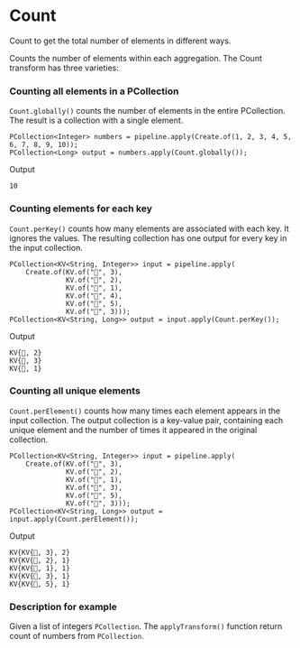 <!--
Licensed under the Apache License, Version 2.0 (the "License");
you may not use this file except in compliance with the License.
You may obtain a copy of the License at
http://www.apache.org/licenses/LICENSE-2.0
Unless required by applicable law or agreed to in writing, software
distributed under the License is distributed on an "AS IS" BASIS,
WITHOUT WARRANTIES OR CONDITIONS OF ANY KIND, either express or implied.
See the License for the specific language governing permissions and
limitations under the License.
-->

# Count

Count to get the total number of elements in different ways.

Counts the number of elements within each aggregation. The Count transform has three varieties:

### Counting all elements in a PCollection

```Count.globally()``` counts the number of elements in the entire PCollection. The result is a collection with a single element.

```
PCollection<Integer> numbers = pipeline.apply(Create.of(1, 2, 3, 4, 5, 6, 7, 8, 9, 10));
PCollection<Long> output = numbers.apply(Count.globally());
```

Output
```
10
```

### Counting elements for each key

```Count.perKey()``` counts how many elements are associated with each key. It ignores the values. The resulting collection has one output for every key in the input collection.

```
PCollection<KV<String, Integer>> input = pipeline.apply(
    Create.of(KV.of("🥕", 3),
              KV.of("🥕", 2),
              KV.of("🍆", 1),
              KV.of("🍅", 4),
              KV.of("🍅", 5),
              KV.of("🍅", 3)));
PCollection<KV<String, Long>> output = input.apply(Count.perKey());
```

Output

```
KV{🥕, 2}
KV{🍅, 3}
KV{🍆, 1}
```

### Counting all unique elements

```Count.perElement()``` counts how many times each element appears in the input collection. The output collection is a key-value pair, containing each unique element and the number of times it appeared in the original collection.

```
PCollection<KV<String, Integer>> input = pipeline.apply(
    Create.of(KV.of("🥕", 3),
              KV.of("🥕", 2),
              KV.of("🍆", 1),
              KV.of("🍅", 3),
              KV.of("🍅", 5),
              KV.of("🍅", 3)));
PCollection<KV<String, Long>> output = input.apply(Count.perElement());
```

Output

```
KV{KV{🍅, 3}, 2}
KV{KV{🥕, 2}, 1}
KV{KV{🍆, 1}, 1}
KV{KV{🥕, 3}, 1}
KV{KV{🍅, 5}, 1}
```

### Description for example

Given a list of integers ```PCollection```. The ```applyTransform()``` function return count of numbers from ```PCollection```.